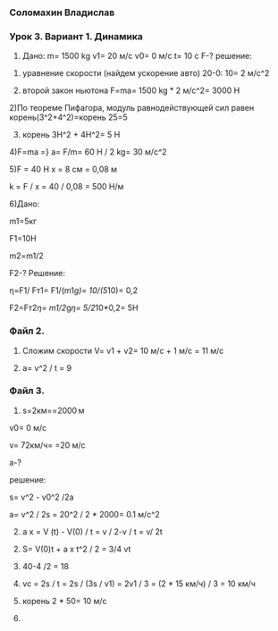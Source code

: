 ### Соломахин Владислав
### Урок 3. Вариант 1. Динамика

1) Дано: 
m= 1500 kg
v1= 20 м/с
v0= 0 м/c
t= 10 c
F-?
решение:
1. уравнение скорости (найдем ускорение авто) 20-0: 10= 2 м/с^2

2. второй закон ньютона F=ma= 1500 kg * 2 м/с^2= 3000 Н


2)По теореме Пифагора, модуль равнодействующей сил равен корень(3^2+4^2)=корень 25=5


3) корень 3H^2 + 4H^2= 5 H


4)F=ma =} a= F/m= 60 H / 2 kg= 30 м/c^2


5)F = 40 Н
x = 8 см = 0,08 м

k = F / x =  40 / 0,08 = 500 Н/м


6)Дано:

m1=5кг

F1=10Н

m2=m1/2

F2-?
Решение:

η=F1/ Fт1= F1/(m1*g)= 10/(5*10)= 0,2

F2=Fт2*η= m1/2*g*η= 5/2*10*0,2= 5Н


### Файл 2. 

 1) Сложим скорости V= v1 + v2= 10 м/с + 1 м/с = 11 м/с
 
 
 3) a= v^2 / t = 9


### Файл 3.

1) s=2км==2000 м

v0= 0 м/с

v= 72км/ч= =20 м/с

a-?

решение:

s= v^2 - v0^2 /2a

a= v^2 / 2s = 20^2 / 2 * 2000= 0.1 м/с^2


2) a x = V (t) - V(0) / t = v / 2-v / t = v/ 2t

2. S= V(0)t + a x t^2 / 2 = 3/4 vt


3) 40-4 /2 = 18


4) vc = 2s / t = 2s / (3s / v1) = 2v1 / 3 = (2 * 15 км/ч) / 3 = 10 км/ч


5) корень 2 * 50= 10 м/с


6) 





